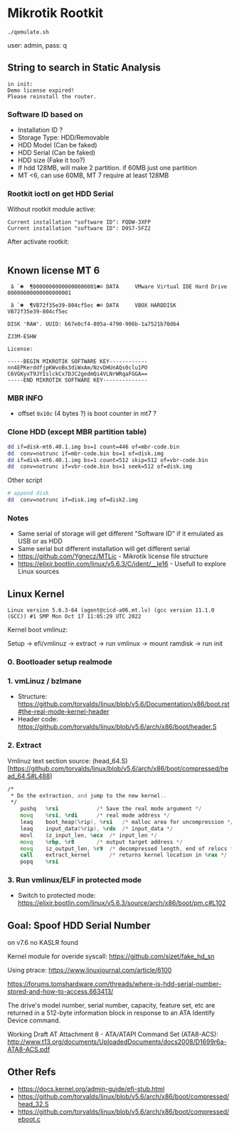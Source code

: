 # Mikrotik Rootkit

```
./qemulate.sh
```

user: admin, pass: q


## String to search in Static Analysis

```
in init:
Demo license expired!
Please reinstall the router.
```
### Software ID based on

- Installation ID ?
- Storage Type: HDD/Removable
- HDD Model (Can be faked)
- HDD Serial (Can be faked)
- HDD size (Fake it too?)
- If hdd 128MB, will make 2 partition. if 60MB just one partition
- MT <6, can use 60MB, MT 7 require at least 128MB

### Rootkit ioctl on get HDD Serial

Without rootkit module active:
```
Current installation "software ID": FQDW-3XFP
Current installation "software ID": D9S7-5FZ2

```
After activate rootkit:
```

```

## Known license MT 6
```
 â `☻  ¶00000000000000000001☻☺ DATA     VMware Virtual IDE Hard Drive           00000000000000000001

 â `☻  ¶VB72f35e39-804cf5ec ☻☺ DATA     VBOX HARDDISK                           VB72f35e39-804cf5ec

DISK 'RAW'. UUID: b67e0cf4-805a-4790-906b-1a7521b70d64

ZJ3M-ESHW

License:

-----BEGIN MIKROTIK SOFTWARE KEY------------
nn4EPKerddfjpKWvoBx3diWxAm/NzvDHUnAQs0clu1PO
C6VGKyxT9JYIslckCx7DJC2gedmQi4VLNrWRqaFGGA==
-----END MIKROTIK SOFTWARE KEY--------------

```

### MBR INFO

- offset `0x10c` (4 bytes ?) is boot counter in mt7 ?

### Clone HDD (except MBR partition table)

``` bash
dd if=disk-mt6.40.1.img bs=1 count=446 of=mbr-code.bin
dd  conv=notrunc if=mbr-code.bin bs=1 of=disk.img
dd if=disk-mt6.40.1.img bs=1 count=512 skip=512 of=vbr-code.bin
dd  conv=notrunc if=vbr-code.bin bs=1 seek=512 of=disk.img
```

Other script
``` bash
# append disk
dd  conv=notrunc if=disk.img of=disk2.img
```

### Notes
- Same serial of storage will get different "Software ID" if it emulated as USB or as HDD
- Same serial but different installation will get different serial
- https://github.com/Ygnecz/MTLic - Mikrotik license file structure
- https://elixir.bootlin.com/linux/v5.6.3/C/ident/__le16 - Usefull to explore Linux sources

## Linux Kernel

    Linux version 5.6.3-64 (agent@cicd-a06.mt.lv) (gcc version 11.1.0 (GCC)) #1 SMP Mon Oct 17 11:05:29 UTC 2022


Kernel boot vmlinuz:

Setup -> efi/vmlinuz -> extract -> run vmlinux -> mount ramdisk -> run init

### 0. Bootloader setup realmode

### 1. vmLinuz / bzImane

- Structure: https://github.com/torvalds/linux/blob/v5.6/Documentation/x86/boot.rst#the-real-mode-kernel-header
- Header code: https://github.com/torvalds/linux/blob/v5.6/arch/x86/boot/header.S

### 2. Extract 

Vmlinuz text section source: (head_64.S)[https://github.com/torvalds/linux/blob/v5.6/arch/x86/boot/compressed/head_64.S#L488]

``` asm
/*
 * Do the extraction, and jump to the new kernel..
 */
	pushq	%rsi			/* Save the real mode argument */
	movq	%rsi, %rdi		/* real mode address */
	leaq	boot_heap(%rip), %rsi	/* malloc area for uncompression */
	leaq	input_data(%rip), %rdx  /* input_data */
	movl	$z_input_len, %ecx	/* input_len */
	movq	%rbp, %r8		/* output target address */
	movq	$z_output_len, %r9	/* decompressed length, end of relocs */
	call	extract_kernel		/* returns kernel location in %rax */
	popq	%rsi
```


### 3. Run vmlinux/ELF in protected mode

- Switch to protected mode: https://elixir.bootlin.com/linux/v5.6.3/source/arch/x86/boot/pm.c#L102

## Goal: Spoof HDD Serial Number

on v7.6 no KASLR found

Kernel module for overide syscall:
https://github.com/sizet/fake_hd_sn

Using ptrace:
https://www.linuxjournal.com/article/6100

https://forums.tomshardware.com/threads/where-is-hdd-serial-number-stored-and-how-to-access.663413/

The drive's model number, serial number, capacity, feature set, etc are returned in a 512-byte information block in response to an ATA Identify Device command.

Working Draft AT Attachment 8 - ATA/ATAPI Command Set (ATA8-ACS):
http://www.t13.org/documents/UploadedDocuments/docs2008/D1699r6a-ATA8-ACS.pdf


## Other Refs
- https://docs.kernel.org/admin-guide/efi-stub.html
- https://github.com/torvalds/linux/blob/v5.6/arch/x86/boot/compressed/head_32.S
- https://github.com/torvalds/linux/blob/v5.6/arch/x86/boot/compressed/eboot.c

